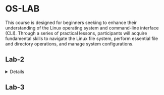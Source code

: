 # OS-LAB
This course is designed for beginners seeking to enhance their understanding of the Linux operating system and command-line interface (CLI). Through a series of practical lessons, participants will acquire fundamental skills to navigate the Linux file system, perform essential file and directory operations, and manage system configurations.
<h2>Lab-2</h2>
<details>
- sudo
- init 3
- runlevel
- pwd
- cd /myfolder
- cd ..
- cd /
- cd ~
- mkdir myfolder
- touch myfile.txt
- nano myfile.txt
- rm myfile.txt
- ls
- man mkdir
- clear
- whoami
- passwd
- exit
</details>
<h2>Lab-3</h2>


